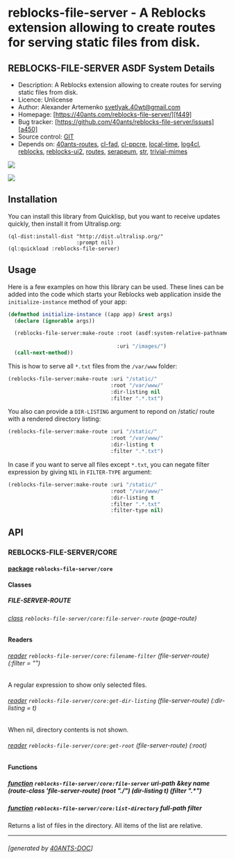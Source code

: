 <a id="x-28REBLOCKS-FILE-SERVER-DOCS-2FINDEX-3A-40README-2040ANTS-DOC-2FLOCATIVES-3ASECTION-29"></a>

# reblocks-file-server - A Reblocks extension allowing to create routes for serving static files from disk.

<a id="reblocks-file-server-asdf-system-details"></a>

## REBLOCKS-FILE-SERVER ASDF System Details

* Description: A Reblocks extension allowing to create routes for serving static files from disk.
* Licence: Unlicense
* Author: Alexander Artemenko <svetlyak.40wt@gmail.com>
* Homepage: [https://40ants.com/reblocks-file-server/][f449]
* Bug tracker: [https://github.com/40ants/reblocks-file-server/issues][a450]
* Source control: [GIT][b09a]
* Depends on: [40ants-routes][25b9], [cl-fad][1059], [cl-ppcre][49b9], [local-time][46a1], [log4cl][7f8b], [reblocks][184b], [reblocks-ui2][85c5], [routes][48e8], [serapeum][c41d], [str][ef7f], [trivial-mimes][a154]

[![](https://github-actions.40ants.com/40ants/reblocks-file-server/matrix.svg?only=ci.run-tests)][4729]

![](http://quickdocs.org/badge/reblocks-file-server.svg)

<a id="x-28REBLOCKS-FILE-SERVER-DOCS-2FINDEX-3A-3A-40INSTALLATION-2040ANTS-DOC-2FLOCATIVES-3ASECTION-29"></a>

## Installation

You can install this library from Quicklisp, but you want to receive updates quickly, then install it from Ultralisp.org:

```
(ql-dist:install-dist "http://dist.ultralisp.org/"
                      :prompt nil)
(ql:quickload :reblocks-file-server)
```
<a id="x-28REBLOCKS-FILE-SERVER-DOCS-2FINDEX-3A-3A-40USAGE-2040ANTS-DOC-2FLOCATIVES-3ASECTION-29"></a>

## Usage

Here is a few examples on how this library can be used. These lines can be added into the code
which starts your Reblocks web application inside the `initialize-instance` method of your app:

```lisp
(defmethod initialize-instance ((app app) &rest args)
  (declare (ignorable args))

  (reblocks-file-server:make-route :root (asdf:system-relative-pathname "ultralisp"
                                                                        "images/")
                                   :uri "/images/")
  (call-next-method))
```
This is how to serve all `*.txt` files from the `/var/www` folder:

```lisp
(reblocks-file-server:make-route :uri "/static/"
                                 :root "/var/www/"
                                 :dir-listing nil
                                 :filter ".*.txt")
```
You also can provide a `DIR-LISTING` argument to repond on /static/ route with a rendered directory listing:

```lisp
(reblocks-file-server:make-route :uri "/static/"
                                 :root "/var/www/"
                                 :dir-listing t
                                 :filter ".*.txt")
```
In case if you want to serve all files except `*.txt`, you can negate filter expression by giving `NIL` in `FILTER-TYPE` argument:

```lisp
(reblocks-file-server:make-route :uri "/static/"
                                 :root "/var/www/"
                                 :dir-listing t
                                 :filter ".*.txt"
                                 :filter-type nil)
```
<a id="x-28REBLOCKS-FILE-SERVER-DOCS-2FINDEX-3A-3A-40API-2040ANTS-DOC-2FLOCATIVES-3ASECTION-29"></a>

## API

<a id="x-28REBLOCKS-FILE-SERVER-DOCS-2FINDEX-3A-3A-40REBLOCKS-FILE-SERVER-2FCORE-3FPACKAGE-2040ANTS-DOC-2FLOCATIVES-3ASECTION-29"></a>

### REBLOCKS-FILE-SERVER/CORE

<a id="x-28-23A-28-2825-29-20BASE-CHAR-20-2E-20-22REBLOCKS-FILE-SERVER-2FCORE-22-29-20PACKAGE-29"></a>

#### [package](5cd8) `reblocks-file-server/core`

<a id="x-28REBLOCKS-FILE-SERVER-DOCS-2FINDEX-3A-3A-7C-40REBLOCKS-FILE-SERVER-2FCORE-3FClasses-SECTION-7C-2040ANTS-DOC-2FLOCATIVES-3ASECTION-29"></a>

#### Classes

<a id="x-28REBLOCKS-FILE-SERVER-DOCS-2FINDEX-3A-3A-40REBLOCKS-FILE-SERVER-2FCORE-24FILE-SERVER-ROUTE-3FCLASS-2040ANTS-DOC-2FLOCATIVES-3ASECTION-29"></a>

##### FILE-SERVER-ROUTE

<a id="x-28REBLOCKS-FILE-SERVER-2FCORE-3AFILE-SERVER-ROUTE-20CLASS-29"></a>

###### [class](9468) `reblocks-file-server/core:file-server-route` (page-route)

**Readers**

<a id="x-28REBLOCKS-FILE-SERVER-2FCORE-3AFILENAME-FILTER-20-2840ANTS-DOC-2FLOCATIVES-3AREADER-20REBLOCKS-FILE-SERVER-2FCORE-3AFILE-SERVER-ROUTE-29-29"></a>

###### [reader](f148) `reblocks-file-server/core:filename-filter` (file-server-route) (:filter = "")

A regular expression to show only selected files.

<a id="x-28REBLOCKS-FILE-SERVER-2FCORE-3AGET-DIR-LISTING-20-2840ANTS-DOC-2FLOCATIVES-3AREADER-20REBLOCKS-FILE-SERVER-2FCORE-3AFILE-SERVER-ROUTE-29-29"></a>

###### [reader](9366) `reblocks-file-server/core:get-dir-listing` (file-server-route) (:dir-listing = t)

When nil, directory contents is not shown.

<a id="x-28REBLOCKS-FILE-SERVER-2FCORE-3AGET-ROOT-20-2840ANTS-DOC-2FLOCATIVES-3AREADER-20REBLOCKS-FILE-SERVER-2FCORE-3AFILE-SERVER-ROUTE-29-29"></a>

###### [reader](bc44) `reblocks-file-server/core:get-root` (file-server-route) (:root)

<a id="x-28REBLOCKS-FILE-SERVER-DOCS-2FINDEX-3A-3A-7C-40REBLOCKS-FILE-SERVER-2FCORE-3FFunctions-SECTION-7C-2040ANTS-DOC-2FLOCATIVES-3ASECTION-29"></a>

#### Functions

<a id="x-28REBLOCKS-FILE-SERVER-2FCORE-3AFILE-SERVER-20FUNCTION-29"></a>

##### [function](2ebe) `reblocks-file-server/core:file-server` uri-path &key name (route-class 'file-server-route) (root "./") (dir-listing t) (filter ".\*")

<a id="x-28REBLOCKS-FILE-SERVER-2FCORE-3ALIST-DIRECTORY-20FUNCTION-29"></a>

##### [function](39c1) `reblocks-file-server/core:list-directory` full-path filter

Returns a list of files in the directory.
All items of the list are relative.


[f449]: https://40ants.com/reblocks-file-server/
[b09a]: https://github.com/40ants/reblocks-file-server
[4729]: https://github.com/40ants/reblocks-file-server/actions
[5cd8]: https://github.com/40ants/reblocks-file-server/blob/65e0b8f450617926d5c12f61a72de07123f01bf0/src/core.lisp#L1
[39c1]: https://github.com/40ants/reblocks-file-server/blob/65e0b8f450617926d5c12f61a72de07123f01bf0/src/core.lisp#L130
[9468]: https://github.com/40ants/reblocks-file-server/blob/65e0b8f450617926d5c12f61a72de07123f01bf0/src/core.lisp#L56
[bc44]: https://github.com/40ants/reblocks-file-server/blob/65e0b8f450617926d5c12f61a72de07123f01bf0/src/core.lisp#L57
[9366]: https://github.com/40ants/reblocks-file-server/blob/65e0b8f450617926d5c12f61a72de07123f01bf0/src/core.lisp#L60
[f148]: https://github.com/40ants/reblocks-file-server/blob/65e0b8f450617926d5c12f61a72de07123f01bf0/src/core.lisp#L65
[2ebe]: https://github.com/40ants/reblocks-file-server/blob/65e0b8f450617926d5c12f61a72de07123f01bf0/src/core.lisp#L72
[a450]: https://github.com/40ants/reblocks-file-server/issues
[25b9]: https://quickdocs.org/40ants-routes
[1059]: https://quickdocs.org/cl-fad
[49b9]: https://quickdocs.org/cl-ppcre
[46a1]: https://quickdocs.org/local-time
[7f8b]: https://quickdocs.org/log4cl
[184b]: https://quickdocs.org/reblocks
[85c5]: https://quickdocs.org/reblocks-ui2
[48e8]: https://quickdocs.org/routes
[c41d]: https://quickdocs.org/serapeum
[ef7f]: https://quickdocs.org/str
[a154]: https://quickdocs.org/trivial-mimes

* * *
###### [generated by [40ANTS-DOC](https://40ants.com/doc/)]

